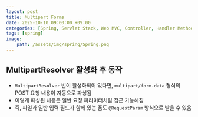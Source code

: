 ```yaml
---
layout: post
title: Multipart Forms
date: 2025-10-10 09:00:00 +09:00
categories: [Spring, Servlet Stack, Web MVC, Controller, Handler Method]
tags: [spring]
image:
    path: /assets/img/spring/Spring.png
---
```


## MultipartResolver 활성화 후 동작

- `MultipartResolver` 빈이 활성화되어 있다면, `multipart/form-data` 형식의 POST 요청 내용이 자동으로 파싱됨
- 이렇게 파싱된 내용은 일반 요청 파라미터처럼 접근 가능해짐
- 즉, 파일과 일반 입력 필드가 함께 있는 폼도 `@RequestParam` 방식으로 받을 수 있음

<br>